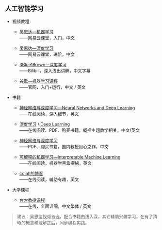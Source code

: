 人工智能学习
----------

* 视频教程

  * [吴恩达—机器学习](https://study.163.com/course/courseMain.htm?courseId=1210076550&_trace_c_p_k2_=4fa94e944ea44d0a87f7e0c3363f6642)  
    ——网易云课堂，入门，中文
    
  * [吴恩达—深度学习](https://mooc.study.163.com/smartSpec/detail/1001319001.htm)  
    ——网易云课堂，进阶，中文
    
  * [3Blue1Brown—深度学习](https://space.bilibili.com/88461692/channel/detail?cid=26587)  
    ——Bilibili，深入浅出讲解，中文字幕
    
  * [谷歌—机器学习课程](https://developers.google.cn/machine-learning/crash-course)  
     ——官网，入门+运行，中文 / 英文

* 书籍

  * [神经网络与深度学习—Neural Networks and Deep Learning](http://neuralnetworksanddeeplearning.com/)  
     ——在线阅读，深入细节，英文
     
  * [深度学习](https://github.com/exacity/deeplearningbook-chinese) / [Deep Learning](https://github.com/janishar/mit-deep-learning-book-pdf)  
    ——在线阅读、PDF、购买书籍，概括主题数学相关，中文/英文
    
  * [神经网络与深度学习](https://nndl.github.io/)  
    ——PDF、购买书籍，国内教授用心之作，中文
    
  * [可解释的机器学习—Interpretable Machine Learning](https://christophm.github.io/interpretable-ml-book/)  
    ——在线阅读，机器学黑盒探秘，英文
    
  * [colah的博客](http://colah.github.io/)  
     ——在线阅读，辅助有趣，英文


* 大学课程

  * [台大教授课程](http://speech.ee.ntu.edu.tw/~tlkagk/courses.html)  
    ——在线，全面详细，中文繁体 / 英文

>建议：吴恩达视频首选，配合书籍由浅入深，其它辅助兴趣学习，在有了清晰的概念和理解之后，同步编程实践。
